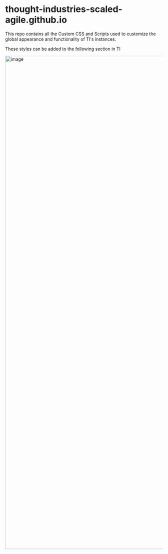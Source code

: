 # thought-industries-scaled-agile.github.io
This repo contains all the Custom CSS and Scripts used to customize the global appearance and functionality of TI's instances.

These styles can be added to the following section in TI

<img width="1574" alt="image" src="https://github.com/scaled-agile-inc/thought-industries-scaled-agile.github.io/assets/45498264/6e12ed1f-6dbf-4d1a-b8d5-6c8d32970250">

